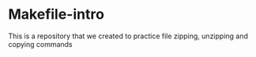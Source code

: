 # Makefile-intro
This is a repository that we created to practice file zipping, unzipping and copying commands
